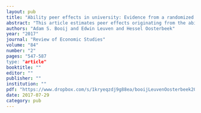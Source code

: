 ```yaml
---
layout: pub
title: "Ability peer effects in university: Evidence from a randomized experiment"
abstract: "This article estimates peer effects originating from the ability composition of tutorial groups for undergraduate students in economics. We manipulated the composition of groups to achieve a wide range of support, and assigned students – conditional on their prior ability – randomly to these groups. The data support a specification in which the impact of group composition on achievement is captured by the mean and standard deviation of peers' prior ability, their interaction, and interactions with students' own prior ability. When we assess the aggregate implications of these peer effects regressions for group assignment, we find that low- and medium-ability students gain on average 0.19 SD units of achievement from switching from ability mixing to three-way tracking. Their dropout rate is reduced by 12 percentage points (relative to a mean of 0.6). High-ability students are unaffected. Analysis of survey data indicates that in tracked groups, low-ability students have more positive interactions with other students, and are more involved. We find no evidence that teachers adjust their teaching to the composition of groups."
authors: "Adam S. Booij and Edwin Leuven and Hessel Oosterbeek"
year: "2017"
journal: "Review of Economic Studies"
volume: "84"
number: "2"
pages: "547-587
type: "article"
booktitle: ""
editor: ""
publisher: ""
institution: ""
pdf: "https://www.dropbox.com/s/1kryeqzdj9g88ea/booijLeuvenOosterbeek2017restud.pdf?dl=0"
date: 2017-07-29
category: pub
---
```

